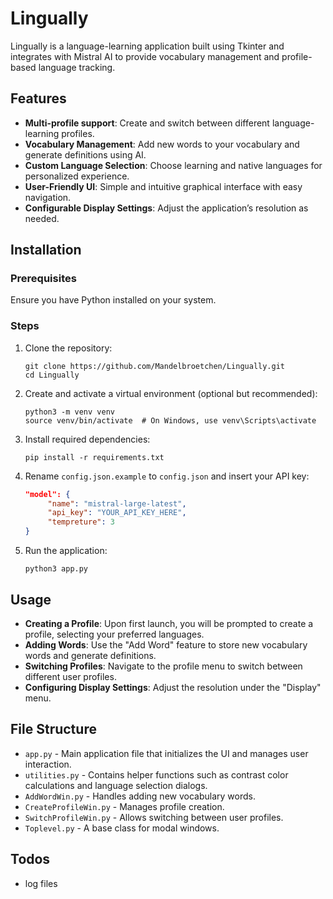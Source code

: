 # Lingually

Lingually is a language-learning application built using Tkinter and integrates with Mistral AI to provide vocabulary management and profile-based language tracking.

## Features

- **Multi-profile support**: Create and switch between different language-learning profiles.
- **Vocabulary Management**: Add new words to your vocabulary and generate definitions using AI.
- **Custom Language Selection**: Choose learning and native languages for personalized experience.
- **User-Friendly UI**: Simple and intuitive graphical interface with easy navigation.
- **Configurable Display Settings**: Adjust the application’s resolution as needed.

## Installation

### Prerequisites

Ensure you have Python installed on your system.

### Steps

1. Clone the repository:
   ```
   git clone https://github.com/Mandelbroetchen/Lingually.git
   cd Lingually
   ```

2. Create and activate a virtual environment (optional but recommended):
   ```
   python3 -m venv venv
   source venv/bin/activate  # On Windows, use venv\Scripts\activate
   ```

3. Install required dependencies:
   ```
   pip install -r requirements.txt
   ```

4. Rename `config.json.example` to `config.json` and insert your API key:
   ```json
   "model": {
        "name": "mistral-large-latest",
        "api_key": "YOUR_API_KEY_HERE",
        "tempreture": 3
   }
   ```

5. Run the application:
   ```
   python3 app.py
   ```

## Usage

- **Creating a Profile**: Upon first launch, you will be prompted to create a profile, selecting your preferred languages.
- **Adding Words**: Use the "Add Word" feature to store new vocabulary words and generate definitions.
- **Switching Profiles**: Navigate to the profile menu to switch between different user profiles.
- **Configuring Display Settings**: Adjust the resolution under the "Display" menu.

## File Structure

- `app.py` - Main application file that initializes the UI and manages user interaction.
- `utilities.py` - Contains helper functions such as contrast color calculations and language selection dialogs.
- `AddWordWin.py` - Handles adding new vocabulary words.
- `CreateProfileWin.py` - Manages profile creation.
- `SwitchProfileWin.py` - Allows switching between user profiles.
- `Toplevel.py` - A base class for modal windows.

## Todos

- log files

